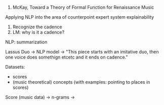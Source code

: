 1. McKay, Toward a Theory of Formal Function for Renaissance Music






Applying NLP into the area of counterpoint expert system explainability

1. Recognize the cadence
2. LM: why is it a cadence?

NLP: summarization

Lassus Duo -> NLP model -> "This piece starts with an imitative duo, then one voice does somethign etcetc and it ends on cadence."


Datasets:
- scores
- (music theoretical) concepts (with examples: pointing to places in scores)

Score (music data) -> n-grams -> 


